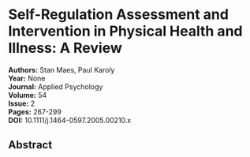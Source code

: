 # Self-Regulation Assessment and Intervention in Physical Health and Illness: A Review

**Authors:** Stan Maes, Paul Karoly  
**Year:** None  
**Journal:** Applied Psychology  
**Volume:** 54  
**Issue:** 2  
**Pages:** 267-299  
**DOI:** 10.1111/j.1464-0597.2005.00210.x  

## Abstract


